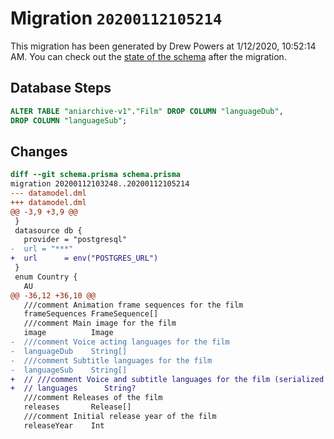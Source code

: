 # Migration `20200112105214`

This migration has been generated by Drew Powers at 1/12/2020, 10:52:14 AM.
You can check out the [state of the schema](./schema.prisma) after the migration.

## Database Steps

```sql
ALTER TABLE "aniarchive-v1"."Film" DROP COLUMN "languageDub",
DROP COLUMN "languageSub";
```

## Changes

```diff
diff --git schema.prisma schema.prisma
migration 20200112103248..20200112105214
--- datamodel.dml
+++ datamodel.dml
@@ -3,9 +3,9 @@
 }
 datasource db {
   provider = "postgresql"
-  url = "***"
+  url      = env("POSTGRES_URL")
 }
 enum Country {
   AU
@@ -36,12 +36,10 @@
   ///comment Animation frame sequences for the film
   frameSequences FrameSequence[]
   ///comment Main image for the film
   image          Image
-  ///comment Voice acting languages for the film
-  languageDub    String[]
-  ///comment Subtitle languages for the film
-  languageSub    String[]
+  // ///comment Voice and subtitle languages for the film (serialized JSON)
+  // languages      String?
   ///comment Releases of the film
   releases       Release[]
   ///comment Initial release year of the film
   releaseYear    Int
```


